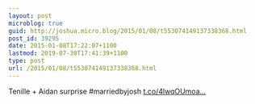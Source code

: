 ```yaml
---
layout: post
microblog: true
guid: http://joshua.micro.blog/2015/01/08/t553074149137338368.html
post_id: 39295
date: 2015-01-08T17:22:07+1100
lastmod: 2019-07-30T17:41:39+1100
type: post
url: /2015/01/08/t553074149137338368.html
---
```

Tenille + Aidan surprise #marriedbyjosh [t.co/4lwqOUmoa...](http://t.co/4lwqOUmoav)
